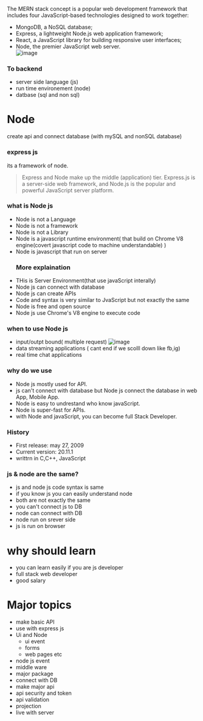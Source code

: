 The MERN stack concept is a popular web development framework that includes four JavaScript-based technologies designed to work together:  
- MongoDB, a NoSQL database;  
- Express, a lightweight Node.js web application framework;  
- React, a JavaScript library for building responsive user interfaces;  
- Node, the premier JavaScript web server.  
![image](https://miro.medium.com/v2/resize:fit:700/1*2Qsunn0QtBmQ3zA-QFKz0Q.png)  
### To backend 
- server side language (js)
- run time environement (node)
- datbase (sql and non sql)
# Node  
create api and connect database (with mySQL and nonSQL database) 
### express js 
its a framework of node.
> Express and Node make up the middle (application) tier. Express.js is a server-side web framework, and Node.js is the popular and powerful JavaScript server platform.  


### what is Node js
    
- Node is not a Language
- Node is not a framework
- Node is not a Library
- Node is a javascript runtime environment( that build on Chrome V8 engine(covert javascript code to machine understandable) )
- Node is javascript that run on server
  ### More explaination
- THis is Server Environment(that use javaScript interally) 
- Node js can connect with database
- Node js can create APIs 
- Code and syntax is very similar to JvaScript but not exactly the same    
- Node is free and open source  
- Node js use Chrome's V8 engine to execute code
### when to use Node js
- input/outpt bound( multiple request)
![image](https://media.geeksforgeeks.org/wp-content/uploads/20211017212721/NWAGFGdrawio-660x284.png)
- data streaming applications ( cant end if we scolll down like fb,ig)
- real time chat applications 
### why do we use  
- Node js mostly used for API.
- js can't connect with database but Node js connect the database in web App, Mobile App.
- Node is easy to undrestand who know javaScript.
- Node is super-fast for APIs.
- with Node and javaScript, you can become full Stack Developer.
### History
- First release: may 27, 2009   
- Current version:  20.11.1
- writtrn in C,C++, JavaScript
### js & node are the same?
- js and node js code syntax is same
- if you know js you can easily understand node
- both are not exactly the same
- you can't connect js to DB
- node can connect with DB
- node run on srever side
- js is run on browser
# why should learn
- you can learn easily if you are js developer
- full stack web developer
- good salary
# Major topics
- make basic API
- use with express js
- Ui and Node
     - ui event
     - forms
     - web pages etc
- node js event
- middle ware
- major package
- connect with DB
- make major api
- api security and token
- api validation
- projection
- live with server
  
 
 
  
